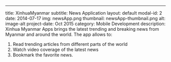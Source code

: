 ---
title: XinhuaMyanmar
subtitle: News Application
layout: default
modal-id: 2
date: 2014-07-17
img: newsApp.png
thumbnail: newsApp-thumbnail.png
alt: image-alt
project-date: Oct 2015
category: Mobile Development
description: Xinhua Myanmar Apps brings the latest trending and breaking news from Myanmar and around the world. The app allows to:</br>
1) Read trending articles from different parts of the world
2) Watch video coverage of the latest news
3) Bookmark the favorite news.
